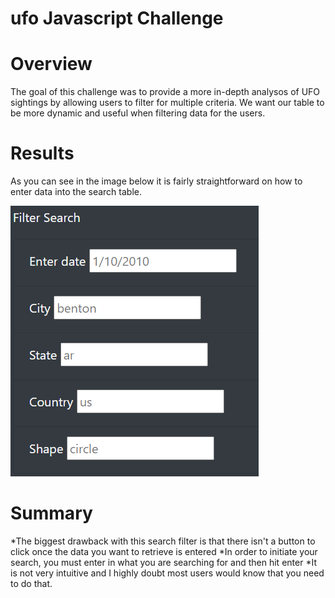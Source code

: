 # ufo Javascript Challenge

# Overview
The goal of this challenge was to provide a more in-depth analysos of UFO sightings by allowing users to filter for multiple criteria. We want our table to be more dynamic and useful when filtering data for the users. 

# Results
As you can see in the image below it is fairly straightforward on how to enter data into the search table. 

![filter_table.png](https://github.com/Adam-Warrick/ufo/blob/main/static/images/filter_table.png)

# Summary
*The biggest drawback with this search filter is that there isn't a button to click once the data you want to retrieve is entered
*In order to initiate your search, you must enter in what you are searching for and then hit enter
*It is not very intuitive and I highly doubt most users would know that you need to do that.

